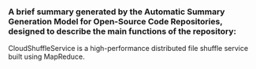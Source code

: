 ### A brief summary generated by the Automatic Summary Generation Model for Open-Source Code Repositories, designed to describe the main functions of the repository:

CloudShuffleService is a high-performance distributed file shuffle service built using MapReduce.
